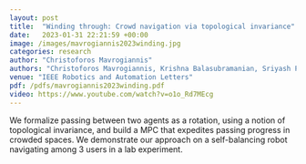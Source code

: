 ```yaml
---
layout: post
title:  "Winding through: Crowd navigation via topological invariance"
date:   2023-01-31 22:21:59 +00:00
image: /images/mavrogiannis2023winding.jpg
categories: research
author: "Christoforos Mavrogiannis"
authors: "Christoforos Mavrogiannis, Krishna Balasubramanian, Sriyash Poddar, Anush Gandra, Siddhartha Srinivasa"
venue: "IEEE Robotics and Automation Letters"
pdf: /pdfs/mavrogiannis2023winding.pdf
video: https://www.youtube.com/watch?v=o1o_Rd7MEcg
---
```

We formalize passing between two agents as a rotation, using a notion of topological invariance, and build a MPC that expedites passing progress in crowded spaces. We demonstrate our approach on a self-balancing robot navigating among 3 users in a lab experiment.

